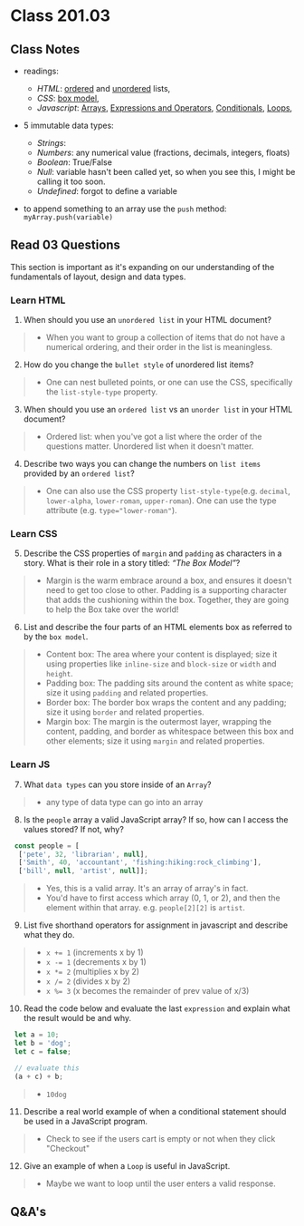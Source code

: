 # Class 201.03

## Class Notes
- readings:
  - *HTML*: [ordered](https://developer.mozilla.org/en-US/docs/Web/HTML/Element/ol) and [unordered](https://developer.mozilla.org/en-US/docs/Web/HTML/Element/ul) lists,
  - *CSS*: [box model](https://developer.mozilla.org/en-US/docs/Learn/CSS/Building_blocks/The_box_model), 
  - *Javascript*: [Arrays](https://developer.mozilla.org/en-US/docs/Learn/JavaScript/First_steps/Arrays), [Expressions and Operators](https://developer.mozilla.org/en-US/docs/Web/JavaScript/Guide/Expressions_and_Operators), [Conditionals](https://developer.mozilla.org/en-US/docs/Learn/JavaScript/Building_blocks/conditionals), [Loops](https://developer.mozilla.org/en-US/docs/Learn/JavaScript/Building_blocks/Looping_code),
  
- 5 immutable data types:
  - *Strings*: 
  - *Numbers*: any numerical value (fractions, decimals, integers, floats)
  - *Boolean*: True/False
  - *Null*: variable hasn't been called yet, so when you see this, I might be calling it too soon.
  - *Undefined*: forgot to define a variable
- to append something to an array use the `push` method: `myArray.push(variable)`



## Read 03 Questions
This section is important as it's expanding on our understanding of the fundamentals of layout, design and data types. 

### Learn HTML
1. When should you use an `unordered list` in your HTML document?
>- When you want to group a collection of items that do not have a numerical ordering, and their order in the list is meaningless.

2. How do you change the `bullet style` of unordered list items?
>- One can nest bulleted points, or one can use the CSS, specifically the `list-style-type` property.

3. When should you use an `ordered list` vs an `unorder list` in your HTML document?
>- Ordered list: when you've got a list where the order of the questions matter. Unordered list when it doesn't matter.

4. Describe two ways you can change the numbers on `list items` provided by an `ordered list`?
>- One can also use the CSS property `list-style-type`(e.g. `decimal`, `lower-alpha`, `lower-roman`, `upper-roman`). One can use the type attribute (e.g. `type="lower-roman"`).


### Learn CSS

5. Describe the CSS properties of `margin` and `padding` as characters in a story. What is their role in a story titled: *“The Box Model”*?
>- Margin is the warm embrace around a box, and ensures it doesn't need to get too close to other. Padding is a supporting character that adds the cushioning within the box. Together, they are going to help the Box take over the world!

6. List and describe the four parts of an HTML elements box as referred to by the `box model`.
>- Content box: The area where your content is displayed; size it using properties like `inline-size` and `block-size` or `width` and `height`.
>- Padding box: The padding sits around the content as white space; size it using `padding` and related properties.
>- Border box: The border box wraps the content and any padding; size it using `border` and related properties.
>- Margin box:  The margin is the outermost layer, wrapping the content, padding, and border as whitespace between this box and other elements; size it using `margin` and related properties.


### Learn JS
7. What `data types` can you store inside of an `Array`?
>- any type of data type can go into an array

8. Is the `people` array a valid JavaScript array? If so, how can I access the values stored? If not, why?
```javascript
 const people = [
  ['pete', 32, 'librarian', null], 
  ['Smith', 40, 'accountant', 'fishing:hiking:rock_climbing'], 
  ['bill', null, 'artist', null]];
 ```
>- Yes, this is a valid array. It's an array of array's in fact.
>- You'd have to first access which array (0, 1, or 2), and then the element within that array. e.g. `people[2][2]` is `artist`.

9. List five shorthand operators for assignment in javascript and describe what they do.
>- `x += 1` (increments x by 1)
>- `x -= 1` (decrements x by 1)
>- `x *= 2` (multiplies x by 2)
>- `x /= 2` (divides x by 2)
>- `x %= 3` (x becomes the remainder of prev value of x/3)

10. Read the code below and evaluate the last `expression` and explain what the result would be and why.
```javascript
 let a = 10;
 let b = 'dog';
 let c = false;

 // evaluate this
 (a + c) + b;
 ```
>- `10dog`

11. Describe a real world example of when a conditional statement should be used in a JavaScript program.
>- Check to see if the users cart is empty or not when they click "Checkout"

12. Give an example of when a `Loop` is useful in JavaScript.
>- Maybe we want to loop until the user enters a valid response.


## Q&A's



